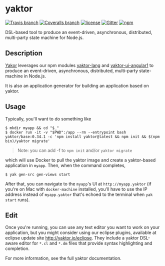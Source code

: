 # yaktor

[![Travis branch](https://img.shields.io/travis/SciSpike/yaktor/master.svg?maxAge=2592000)]()
[![Coveralls branch](https://img.shields.io/coveralls/SciSpike/yaktor/master.svg?maxAge=2592000)]()
[![license](https://img.shields.io/github/license/SciSpike/yaktor.svg?maxAge=2592000)]()
[![Gitter](https://img.shields.io/gitter/room/SciSpike/yaktor.svg?maxAge=2592000)]()
[![npm](https://img.shields.io/npm/v/yaktor.svg?maxAge=2592000)]()

DSL-based tool to produce an event-driven, asynchronous, distributed, multi-party state machine for Node.js.

## Description

[Yakor](https://github.com/Scispike/yaktor) leverages our npm modules [yaktor-lang](https://github.com/Scispike/yaktor-lang-js) and [yaktor-ui-angular1](https://github.com/Scispike/yaktor-ui-angular1) to produce an event-driven, asynchronous, distributed, multi-party state-machine in Node.js.

It is also an application generator for building an application based on yaktor.

## Usage

Typically, you'll want to do something like

```
$ mkdir myapp && cd "$_"
$ docker run -it -v "$PWD":/app --rm --entrypoint bash yaktor/base:0.34.1 -c 'npm install yaktor@latest && npm init && $(npm bin)/yaktor migrate'
```
> Note: you can add -f to `npm init` and/or  `yaktor migrate`

which will use Docker to pull the yaktor image and create a yaktor-based application in `myapp`.  Then, when the command completes,

```
$ yak gen-src gen-views start
```

After that, you can navigate to the `myapp`'s UI at `http://myapp.yaktor` (if you're on Mac with `docker-machine` installed, you'll have to use the IP address instead of `myapp.yaktor` that's echoed to the terminal when `yak start` runs).

## Edit

Once you're running, you can use any text editor you want to work on your application, but you might consider using our eclipse plugins, available at eclipse update site http://yaktor.io/eclipse.  They include a yaktor DSL-aware editor for `*.cl` and `*.dm` files that provide syntax highlighting and completion.

For more information, see the full yaktor documentation.
